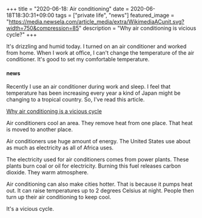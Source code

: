 +++
title =  "2020-06-18: Air conditioning"
date = 2020-06-18T18:30:31+09:00
tags = ["private life", "news"]
featured_image = "https://media.newsela.com/article_media/extra/WikimediaACunit.svg?width=750&compression=85"
description = "Why air conditioning is vicious cycle?"
+++

It's drizzling and humid today.
I turned on an air conditioner and worked from home.
When I work at office, I can't change the temperature of the air conditioner.
It's good to set my comfortable temperature.

#### news

Recently I use an air conditioner during work and sleep.
I feel that temperature has been increasing every year
a kind of Japan might be changing to a tropical country. 
So, I've read this article.

[Why air conditioning is a vicious cycle](https://newsela.com/read/lib-air-conditioner-vicious-cycle/id/2001008996/?search_id=898f5b3c-d13d-4306-8028-fc03d44d6de1)

Air conditioners cool an area.
They remove heat from one place.
That heat is moved to another place.

Air conditioners use huge amount of energy.
The United States use about as much as electricity as all of Africa uses.

The electricity used for air conditioners comes from power plants.
These plants burn coal or oil for electricity.
Burning this fuel releases carbon dioxide. 
They warm atmosphere.

Air conditioning can also make cities hotter.
That is because it pumps heat out.
It can raise temperatures up to 2 degrees Celsius at night.
People then turn up their air conditioning to keep cool.

It's a vicious cycle.
